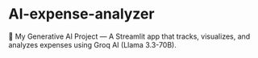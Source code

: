 # AI-expense-analyzer
💸 My Generative AI Project — A Streamlit app that tracks, visualizes, and analyzes expenses using Groq AI (Llama 3.3-70B).
